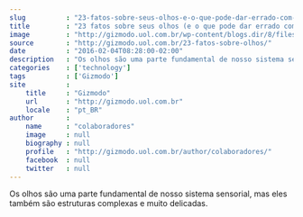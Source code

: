 ```yaml
---
slug          : "23-fatos-sobre-seus-olhos-e-o-que-pode-dar-errado-com-eles"
title         : "23 fatos sobre seus olhos (e o que pode dar errado com eles)"
image         : "http://gizmodo.uol.com.br/wp-content/blogs.dir/8/files/2016/02/fatos-sobre-olhos.jpg"
source        : "http://gizmodo.uol.com.br/23-fatos-sobre-olhos/"
date          : "2016-02-04T08:28:00-02:00"
description   : "Os olhos são uma parte fundamental de nosso sistema sensorial, mas eles também são estruturas complexas e muito delicadas."
categories    : ['technology']
tags          : ['Gizmodo']
site          :
    title     : "Gizmodo"
    url       : "http://gizmodo.uol.com.br"
    locale    : "pt_BR"
author        :
    name      : "colaboradores"
    image     : null
    biography : null
    profile   : "http://gizmodo.uol.com.br/author/colaboradores/"
    facebook  : null
    twitter   : null
---
```


Os olhos são uma parte fundamental de nosso sistema sensorial, mas eles também são estruturas complexas e muito delicadas.
